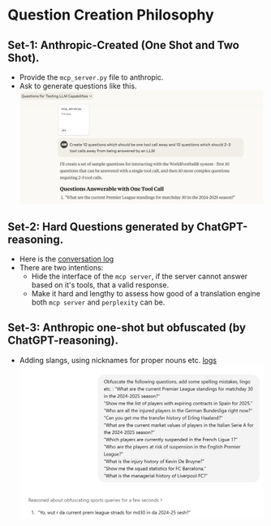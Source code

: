 # Question Creation Philosophy

## Set-1: Anthropic-Created (One Shot and Two Shot).
- Provide the `mcp_server.py` file to anthropic.
- Ask to generate questions like this.
![image.png](./anthropic.png)

## Set-2: Hard Questions generated by ChatGPT-reasoning.
- Here is the [conversation log](https://chatgpt.com/share/67fb5e3b-2ba8-800e-a131-a4602b01d9dc)
- There are two intentions:
  - Hide the interface of the `mcp server`, if the server cannot answer based on it's tools, that a valid response.
  - Make it hard and lengthy to assess how good of a translation engine both `mcp server` and `perplexity` can be.

## Set-3: Anthropic one-shot but obfuscated (by ChatGPT-reasoning).
- Adding slangs, using nicknames for proper nouns etc. [logs](https://chatgpt.com/share/67fb60e2-3034-800e-b026-cfd6e49417f7)
![image.png](./chatgpt_obs.png)